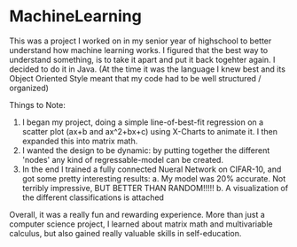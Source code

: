 # MachineLearning

This was a project I worked on in my senior year of highschool to better understand how machine learning works.
I figured that the best way to understand something, is to take it apart and put it back togehter again.
I decided to do it in Java. (At the time it was the language I knew best and its Object Oriented Style meant that my code had to be well structured / organized)

Things to Note: 
  1. I began my project, doing a simple line-of-best-fit regression on a scatter plot (ax+b and ax^2+bx+c) using X-Charts to animate it. I then expanded this into matrix math.
  2. I wanted the design to be dynamic: by putting together the different 'nodes' any kind of regressable-model can be created.
  3. In the end I trained a fully connected Nueral Network on CIFAR-10, and got some pretty interesting results:
    a. My model was 20% accurate. Not terribly impressive, BUT BETTER THAN RANDOM!!!!!
    b. A visualization of the different classifications is attached
    
Overall, it was a really fun and rewarding experience. More than just a computer science project, I learned about matrix math and multivariable calculus, but also gained really valuable skills in self-education.
